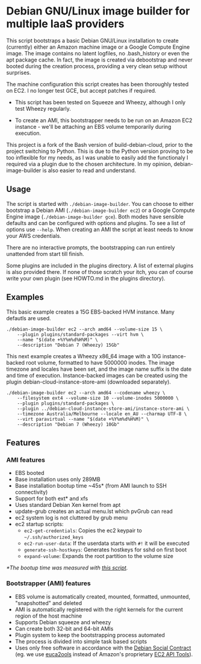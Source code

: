 # Debian GNU/Linux image builder for multiple IaaS providers #

This script bootstraps a basic Debian GNU/Linux installation to create
(currently) either an Amazon machine image or a Google Compute Engine
image. The image contains no latent logfiles, no .bash\_history or
even the apt package cache. In fact, the image is created via
debootstrap and never booted during the creation process, providing a
very clean setup without surprises.

The machine configuration this script creates has been thoroughly
tested on EC2. I no longer test GCE, but accept patches if required.

* This script has been tested on Squeeze and Wheezy, although I only
  test Wheezy regularly.

* To create an AMI, this bootstrapper needs to be run on an Amazon EC2
  instance - we'll be attaching an EBS volume temporarily during
  execution.

This project is a fork of the Bash version of build-debian-cloud,
prior to the project switching to Python. This is due to the Python
version proving to be too inflexible for my needs, as I was unable to
easily add the functionaly I required via a plugin due to the chosen
architecture. In my opinion, debian-image-builder is also easier to
read and understand.


## Usage ##

The script is started with ``./debian-image-builder``.  You can choose
to either bootstrap a Debian AMI (``./debian-image-builder ec2``) or a
Google Compute Engine image (``./debian-image-builder gce``).  Both
modes have sensible defaults and can be configured with options and
plugins.  To see a list of options use ``--help``.  When creating an
AMI the script at least needs to know your AWS credentials.

There are no interactive prompts, the bootstrapping can run entirely
unattended from start till finish.

Some plugins are included in the plugins directory. A list of external
plugins is also provided there. If none of those scratch your itch,
you can of course write your own plugin (see HOWTO.md in the plugins
directory).


## Examples ##

This basic example creates a 15G EBS-backed HVM instance. Many
defautls are used.

```
./debian-image-builder ec2 --arch amd64 --volume-size 15 \
    --plugin plugins/standard-packages --virt hvm \
    --name "$(date +%Y%m%d%H%M)" \
    --description "Debian 7 (Wheezy) 15Gb"
```

This next example creates a Wheezy x86_64 image with a 10G
instance-backed root volume, formatted to have 5000000 inodes. The
image timezone and locales have been set, and the image name suffix is
the date and time of execution. Instance-backed images can be created
using the plugin debian-cloud-instance-store-ami (downloaded
separately).

```
./debian-image-builder ec2 --arch amd64 --codename wheezy \
    --filesystem ext4 --volume-size 10 --volume-inodes 5000000 \
    --plugin plugins/standard-packages \
    --plugin ../debian-cloud-instance-store-ami/instance-store-ami \
    --timezone Australia/Melbourne --locale en_AU --charmap UTF-8 \
    --virt paravirtual --name "$(date +%Y%m%d%H%M)" \
    --description "Debian 7 (Wheezy) 10Gb"
```


## Features ##

### AMI features ###

* EBS booted
* Base installation uses only 289MB
* Base installation bootup time ~45s* (from AMI launch to SSH connectivity)
* Support for both ext* and xfs
* Uses standard Debian Xen kernel from apt
* update-grub creates an actual menu.lst which pvGrub can read
* ec2 system log is not cluttered by grub menu
* ec2 startup scripts:
  * `ec2-get-credentials`: Copies the ec2 keypair to `~/.ssh/authorized_keys`
  * `ec2-run-user-data`: If the userdata starts with `#!` it will be executed
  * `generate-ssh-hostkeys`: Generates hostkeys for sshd on first boot
  * `expand-volume`: Expands the root partition to the volume size

*\*The bootup time was measured with [this script](https://gist.github.com/3813743).*

### Bootstrapper (AMI) features ###

* EBS volume is automatically created, mounted, formatted, unmounted, "snapshotted" and deleted
* AMI is automatically registered with the right kernels for the current region of the host machine
* Supports Debian squeeze and wheezy
* Can create both 32-bit and 64-bit AMIs
* Plugin system to keep the bootstrapping process automated
* The process is divided into simple task based scripts
* Uses only free software in accordance with the [Debian Social Contract](http://www.debian.org/social_contract)
  (eg. we use [euca2ools](http://www.eucalyptus.com/download/euca2ools)
  instead of Amazon's proprietary [EC2 API Tools](http://aws.amazon.com/developertools/351)).
